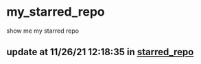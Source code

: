# my_starred_repo
show me my starred repo

update at 11/26/21 12:18:35 in [starred_repo](./index.html)
---

